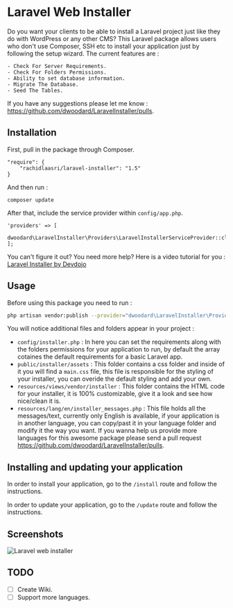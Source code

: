 # Laravel Web Installer
Do you want your clients to be able to install a Laravel project just like they do with WordPress or any other CMS?
This Laravel package allows users who don't use Composer, SSH etc to install your application just by following the setup wizard.
The current features are :

	- Check For Server Requirements.
	- Check For Folders Permissions.
	- Ability to set database information.
	- Migrate The Database.
	- Seed The Tables.

If you have any suggestions please let me know : https://github.com/dwoodard/LaravelInstaller/pulls.

## Installation

First, pull in the package through Composer.

```
"require": {
    "rachidlaasri/laravel-installer": "1.5"
}
```

And then run :

```
composer update
```

After that, include the service provider within `config/app.php`.

```
'providers' => [
    dwoodard\LaravelInstaller\Providers\LaravelInstallerServiceProvider::class,
];
```

You can't figure it out? You need more help? Here is a video tutorial for you : [Laravel Installer by Devdojo](https://www.youtube.com/watch?v=Jput5doFYLg)

## Usage

Before using this package you need to run :
```bash
php artisan vendor:publish --provider="dwoodard\LaravelInstaller\Providers\LaravelInstallerServiceProvider"
```

You will notice additional files and folders appear in your project :

 - `config/installer.php` : In here you can set the requirements along with the folders permissions for your application to run, by default the array cotaines the default requirements for a basic Laravel app.
 - `public/installer/assets` : This folder contains a css folder and inside of it you will find a `main.css` file, this file is responsible for the styling of your installer, you can overide the default styling and add your own.
 - `resources/views/vendor/installer` : This folder contains the HTML code for your installer, it is 100% customizable, give it a look and see how nice/clean it is.
 - `resources/lang/en/installer_messages.php` : This file holds all the messages/text, currently only English is available, if your application is in another language, you can copy/past it in your language folder and modify it the way you want. If you wanna help us provide more languages for this awesome package please send a pull request https://github.com/dwoodard/LaravelInstaller/pulls.

## Installing and updating your application

In order to install your application, go to the `/install` route and follow the instructions.

In order to update your application, go to the `/update` route and follow the instructions.

## Screenshots

![Laravel web installer](http://i.imgur.com/3vYBPLn.png)

## TODO
- [ ] Create Wiki.
- [ ] Support more languages.
